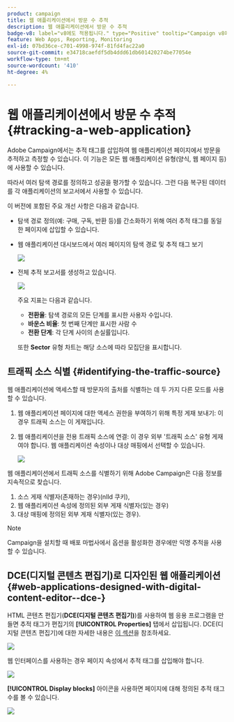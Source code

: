 ```yaml
---
product: campaign
title: 웹 애플리케이션에서 방문 수 추적
description: 웹 애플리케이션에서 방문 수 추적
badge-v8: label="v8에도 적용됩니다." type="Positive" tooltip="Campaign v8에도 적용됩니다."
feature: Web Apps, Reporting, Monitoring
exl-id: 07bd36ce-c701-4998-974f-81fd4fac22a0
source-git-commit: e34718caefdf5db4ddd61db601420274be77054e
workflow-type: tm+mt
source-wordcount: '410'
ht-degree: 4%

---
```


# 웹 애플리케이션에서 방문 수 추적{#tracking-a-web-application}



Adobe Campaign에서는 추적 태그를 삽입하여 웹 애플리케이션 페이지에서 방문을 추적하고 측정할 수 있습니다. 이 기능은 모든 웹 애플리케이션 유형(양식, 웹 페이지 등)에 사용할 수 있습니다.

따라서 여러 탐색 경로를 정의하고 성공을 평가할 수 있습니다. 그런 다음 복구된 데이터를 각 애플리케이션의 보고서에서 사용할 수 있습니다.

이 버전에 포함된 주요 개선 사항은 다음과 같습니다.

* 탐색 경로 정의(예: 구매, 구독, 반환 등)를 간소화하기 위해 여러 추적 태그를 동일한 페이지에 삽입할 수 있습니다.
* 웹 애플리케이션 대시보드에서 여러 페이지의 탐색 경로 및 추적 태그 보기

  ![](assets/trackers_1.png)

* 전체 추적 보고서를 생성하고 있습니다.

  ![](assets/trackers_5.png)

  주요 지표는 다음과 같습니다.

   * **전환율**: 탐색 경로의 모든 단계를 표시한 사용자 수입니다.
   * **바운스 비율**: 첫 번째 단계만 표시한 사람 수
   * **전환 단계**: 각 단계 사이의 손실률입니다.

  또한 **Sector** 유형 차트는 해당 소스에 따라 모집단을 표시합니다.

## 트래픽 소스 식별 {#identifying-the-traffic-source}

웹 애플리케이션에 액세스할 때 방문자의 출처를 식별하는 데 두 가지 다른 모드를 사용할 수 있습니다.

1. 웹 애플리케이션 페이지에 대한 액세스 권한을 부여하기 위해 특정 게재 보내기: 이 경우 트래픽 소스는 이 게재입니다.
1. 웹 애플리케이션을 전용 트래픽 소스에 연결: 이 경우 외부 &#39;트래픽 소스&#39; 유형 게재여야 합니다. 웹 애플리케이션 속성이나 대상 매핑에서 선택할 수 있습니다.

   ![](assets/trackers_6.png)

웹 애플리케이션에서 트래픽 소스를 식별하기 위해 Adobe Campaign은 다음 정보를 지속적으로 찾습니다.

1. 소스 게재 식별자(존재하는 경우)(nlId 쿠키),
1. 웹 애플리케이션 속성에 정의된 외부 게재 식별자(있는 경우)
1. 대상 매핑에 정의된 외부 게재 식별자(있는 경우).

>[!NOTE]
>
>Campaign을 설치할 때 배포 마법사에서 옵션을 활성화한 경우에만 익명 추적을 사용할 수 있습니다.

## DCE(디지털 콘텐츠 편집기)로 디자인된 웹 애플리케이션 {#web-applications-designed-with-digital-content-editor--dce-}

HTML 콘텐츠 편집기(**DCE(디지털 콘텐츠 편집기)**)를 사용하여 웹 응용 프로그램을 만들면 추적 태그가 편집기의 **[!UICONTROL Properties]** 탭에서 삽입됩니다. DCE(디지털 콘텐츠 편집기)에 대한 자세한 내용은 [이 섹션](about-campaign-html-editor.md)을 참조하세요.

![](assets/trackers_2.png)

웹 인터페이스를 사용하는 경우 페이지 속성에서 추적 태그를 삽입해야 합니다.

![](assets/trackers_3.png)

**[!UICONTROL Display blocks]** 아이콘을 사용하면 페이지에 대해 정의된 추적 태그 수를 볼 수 있습니다.

![](assets/trackers_4.png)
